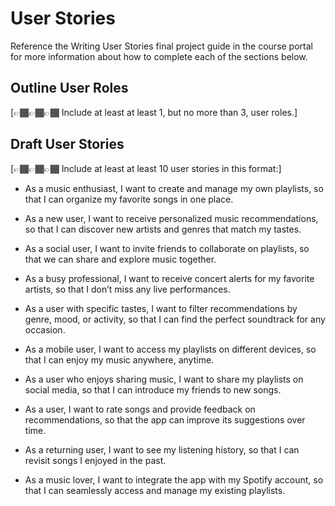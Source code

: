 # User Stories

Reference the Writing User Stories final project guide in the course portal for more information about how to complete each of the sections below.

## Outline User Roles

[👉🏾👉🏾👉🏾 Include at least at least 1, but no more than 3, user roles.]

## Draft User Stories

[👉🏾👉🏾👉🏾 Include at least at least 10 user stories in this format:]

- As a music enthusiast, I want to create and manage my own playlists, so that I can organize my favorite songs in one place.

- As a new user, I want to receive personalized music recommendations, so that I can discover new artists and genres that match my tastes.

- As a social user, I want to invite friends to collaborate on playlists, so that we can share and explore music together.

- As a busy professional, I want to receive concert alerts for my favorite artists, so that I don’t miss any live performances.

- As a user with specific tastes, I want to filter recommendations by genre, mood, or activity, so that I can find the perfect soundtrack for any occasion.

- As a mobile user, I want to access my playlists on different devices, so that I can enjoy my music anywhere, anytime.

- As a user who enjoys sharing music, I want to share my playlists on social media, so that I can introduce my friends to new songs.

- As a user, I want to rate songs and provide feedback on recommendations, so that the app can improve its suggestions over time.

- As a returning user, I want to see my listening history, so that I can revisit songs I enjoyed in the past.

- As a music lover, I want to integrate the app with my Spotify account, so that I can seamlessly access and manage my existing playlists.
